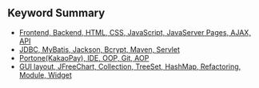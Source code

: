 ## Keyword Summary
- [Frontend, Backend, HTML, CSS, JavaScript, JavaServer Pages, AJAX, API](https://github.com/LeeKangHo1/My-Java-Study/blob/main/8.%20Keyword%20Summary/2024.10.30%20Frontend%2C%20Backend%2C%20HTML%2C%20CSS%2C%20JavaScript%2C%20JavaServer%20Pages%2C%20AJAX%2C%20API.md)
- [JDBC, MyBatis, Jackson, Bcrypt, Maven, Servlet](https://github.com/LeeKangHo1/My-Java-Study/blob/main/8.%20Keyword%20Summary/2024.10.31%20JDBC%2C%20MyBatis%2C%20Jackson%2C%20Bcrypt%2C%20Maven%2C%20Servlet.md)
- [Portone(KakaoPay), IDE, OOP, Git, AOP](https://github.com/LeeKangHo1/My-Java-Study/blob/main/8.%20Keyword%20Summary/2024.11.01%20Portone(KakaoPay)%2C%20IDE%2C%20OOP%2C%20Git%2C%20AOP.md)
- [GUI layout, JFreeChart, Collection, TreeSet, HashMap, Refactoring, Module, Widget](https://github.com/LeeKangHo1/My-Java-Study/blob/main/8.%20Keyword%20Summary/2024.11.04%20GUI%20layout%2C%20JFreeChart%2C%20Collection%2C%20TreeSet%2C%20HashMap%2C%20Refactoring%2C%20Module%2C%20Widget.md)
